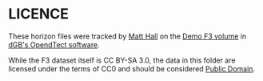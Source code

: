 # LICENCE

These horizon files were tracked by [Matt Hall](matt@agilescientific.com) on the [Demo F3 volume](https://terranubis.com/datainfo/F3-Demo-2020) in [dGB's OpendTect software](https://dgbes.com/).

While the F3 dataset itself is CC BY-SA 3.0, the data in this folder are licensed under the terms of CC0 and should be considered [Public Domain](https://creativecommons.org/share-your-work/public-domain/cc0/).
